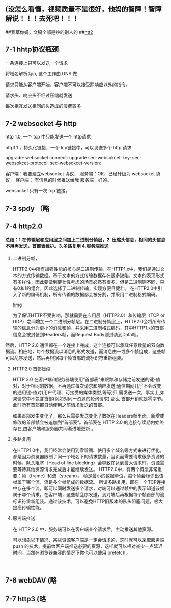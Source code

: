 ## (没怎么看懂，视频质量不是很好，他妈的智障！智障解说！！！去死吧！！！

##我草你妈，文稿全部是抄的别人的
##[htt2](https://blog.csdn.net/u011904605/article/details/53012844)


## 7-1 hhtp协议瓶颈

 一条连接上只可以发送一个请求
 
 将域名解析为ip, 这个工作由 DNS 做
 
 请求只能从客户端开始，客户端不可以接受除响应以外的指令。
 
 请求头、响应头不经过压缩就发送
 
 每次相互发送相同的头造成的浪费较多
 
 
## 7-2  websocket 与 http
 
 
 http 1.0, 一个 tcp 中只能发送一个 http请求
 
 http1.1 ，持久化链接，一个 tcp链接中，可以发送多个 http 请求
 
  
  
  
  upgrade: websocket
  connect: upgrade
  sec-websokcet-key:
  sec-websokcet-protocol:
  sec-websokcet-version: 
  
  
  客户端：我要建立websocket 协议，
  服务端：OK，已经升级为 websocket 协议，
  客户端： 有信息的时候推送给我
  服务端：好的。
  
  websocket 只有一次 tcp 链接。
  
## 7-3 spdy （略
 
## 7-4 http2.0


#### 总结：1.在传输层和应用层之间加上二进制分帧层，2. 压缩头信息，相同的头信息不用再发送，首部表维护。3.多路复用 4.服务端推送

 1. 二进制分帧，
 
	 HTTP2.0中所有加强性能的核心是二进制传输，在HTTP1.x中，我们是通过文本的方式传输数据。基于文本的方式传输数据存在很多缺陷，文本的表现形式有多样性，因此要做到健壮性考虑的场景必然有很多，但是二进制则不同，只有0和1的组合，因此选择了二进制传输，实现方便且健壮。
	在HTTP2.0中引入了新的编码机制，所有传输的数据都会被分割，并采用二进制格式编码。
	
	[!img](https://segmentfault.com/img/bVbgpF5?w=874&h=459)
	
	 
	  为了保证HTTP不受影响，那就需要在应用层（HTTP2.0）和传输层（TCP or UDP）之间增加一个二进制分帧层。在二进制分帧层上，HTTP2.0会将所有传输的信息分为更小的消息和帧，并采用二进制格式编码，其中HTTP1.x的首部信息会被封装到Headers帧，而Request Body则封装到Data帧。
  
  然后，HTTP 2.0 通信都在一个连接上完成，这个连接可以承载任意数量的双向数据流。相应地，每个数据流以消息的形式发送，而消息由一或多个帧组成，这些帧可以乱序发送，然后再根据每个帧首部的流标识符重新组装。
  
  
 2. HTTP2.0 首部压缩
 
	HTTP 2.0 在客户端和服务器端使用“首部表”来跟踪和存储之前发送的键-值对，对于相同的数据，不再通过每次请求和响应发送;通信期间几乎不会改变的通用键-值对(用户代理、可接受的媒体类型,等等)只 需发送一次。事实上,如果请求中不包含首部(例如对同一资源的轮询请求),那么 首部开销就是零字节。此时所有首部都自动使用之前请求发送的首部。
	
	如果首部发生变化了，那么只需要发送变化了数据在Headers帧里面，新增或修改的首部帧会被追加到“首部表”。首部表在 HTTP 2.0 的连接存续期内始终存在,由客户端和服务器共同渐进地更新 。
  
  
  
  
3. 多路复用

	在HTTP1.0中，我们经常会使用到雪碧图、使用多个域名等方式来进行优化，都是因为浏览器限制了同一个域名下的请求数量，当页面需要请求很多资源的时候，队头阻塞（Head of line blocking）会导致在达到最大请求时，资源需要等待其他资源请求完成后才能继续发送。
	HTTP2.0中，有两个概念非常重要：帧（frame）和流（stream）。
	帧是最小的数据单位，每个帧会标识出该帧属于哪个流，流是多个帧组成的数据流。
	所谓多路复用，即在一个TCP连接中存在多个流，即可以同时发送多个请求，对端可以通过帧中的表示知道该帧属于哪个请求。在客户端，这些帧乱序发送，到对端后再根据每个帧首部的流标识符重新组装。通过该技术，可以避免HTTP旧版本的队头阻塞问题，极大提高传输性能。  
  
4. 服务端推送

	在 HTTP 2.0 中，服务端可以在客户端某个请求后，主动推送其他资源。
	
	可以想象以下情况，某些资源客户端是一定会请求的，这时就可以采取服务端 push 的技术，提前给客户端推送必要的资源，这样就可以相对减少一点延迟时间。当然在浏览器兼容的情况下你也可以使用 prefetch 。

 
## 7-6 webDAV (略
## 7-7 http3 (略
